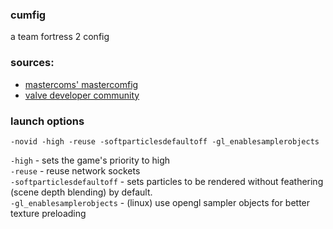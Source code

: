 ### cumfig
a team fortress 2 config  

### sources:
* [mastercoms' mastercomfig](https://github.com/mastercoms/mastercomfig)  
* [valve developer community](https://developer.valvesoftware.com/wiki/Main_Page)  
  
### launch options
`-novid -high -reuse -softparticlesdefaultoff -gl_enablesamplerobjects`  
  
`-high` - sets the game's priority to high   
`-reuse` - reuse network sockets   
`-softparticlesdefaultoff` - sets particles to be rendered without feathering (scene depth blending) by default.   
`-gl_enablesamplerobjects` - (linux) use opengl sampler objects for better texture preloading   